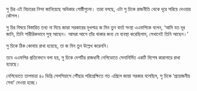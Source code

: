 সু চির এই বিচারের নিন্দা জানিয়েছে অধিকার গোষ্ঠীগুলো। তারা বলছে, এটা সু চিকে রাজনীতি থেকে দূরে সরিয়ে দেওয়ার কৌশল।

সু চির বিষয়ে বিস্তারিত তথ্য না দিয়ে জান্তা সরকারের মুখপাত্র জ মিন তুন বার্তা সংস্থা এএফপিকে বলেন, ‘আমি যত দূর জানি, তিনি শারীরিকভাবে সুস্থ আছেন। আমরা আগে তাঁর থাকার জন্য যে ব্যবস্থা করেছিলাম, সেখানেই তিনি আছেন।’

সু চিকে ঠিক কোথায় রাখা হয়েছে, তা জ মিন তুন উল্লেখ করেননি।

তবে এএফপির প্রতিবেদনে বলা হয়, সু চিকে দেশটির রাজধানী নেপিডোতে সেনানির্মিত একটি বিশেষ কারাগারে রাখা হয়েছে।

নেপিডোতে তাপমাত্রা ৪০ ডিগ্রি সেলসিয়াসে পৌঁছার পরিপ্রেক্ষিতে গত এপ্রিলে জান্তা সরকার বলেছিল, সু চিকে ‘প্রয়োজনীয় সেবা’ দেওয়া হচ্ছে।
